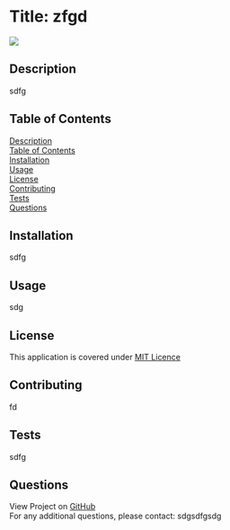 # Title: zfgd</br>
<img src=https://img.shields.io/badge/License-MIT-yellow.svg>

## <span id="description">Description</span>
sdfg

## <span id="content">Table of Contents</span>
<a href="#description">Description</a></br>
<a href="#content">Table of Contents</a></br>
<a href="#installation">Installation</a></br>
<a href="#usage">Usage</a></br>
<a href="#license">License</a></br>
<a href="#contribution">Contributing</a></br>
<a href="#tests">Tests</a></br>
<a href="#questions">Questions</a></br>

## <span id="installation">Installation</span>
sdfg

## <span id="usage">Usage</span>
sdg

## <span id="license">License</span>
This application is covered under <a href="https://opensource.org/licenses/MIT">MIT Licence</a>

## <span id="contribution">Contributing</span>
fd

## <span id="tests">Tests</span>
sdfg

## <span id="questions">Questions</span>
View Project on <a href="dgsdfgfdg">GitHub</a><br>
For any additional questions, please contact: sdgsdfgsdg